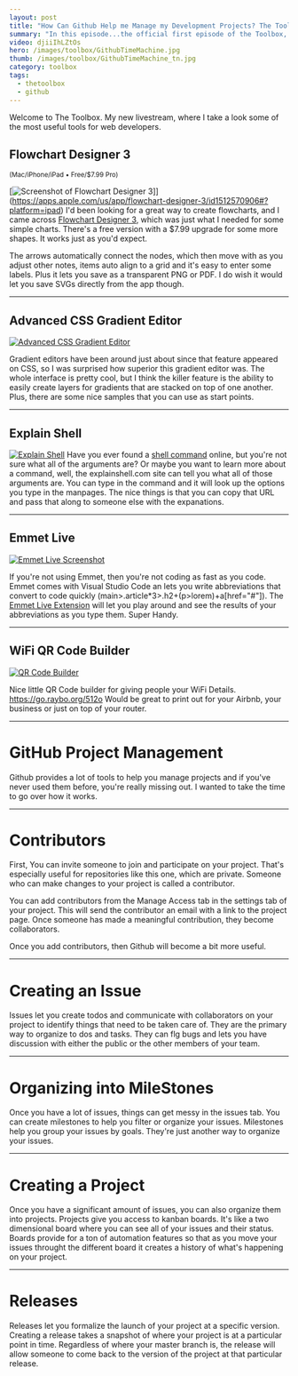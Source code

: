 ```yaml
---
layout: post
title: "How Can Github Help me Manage my Development Projects? The Toolbox - Episode 01"
summary: "In this episode...the official first episode of the Toolbox, we'll take a look at some great new tools, including my new favorite flowchart designer, a site that explains the shell and I'll introduce you to the tools inside Github that help with Project Management."
video: djiiIhLZtOs
hero: /images/toolbox/GithubTimeMachine.jpg
thumb: /images/toolbox/GithubTimeMachine_tn.jpg
category: toolbox
tags:
  - thetoolbox
  - github
---
```


Welcome to The Toolbox. My new livestream, where I take a look some of the most useful tools for web developers.

## Flowchart Designer 3

<small>(Mac/iPhone/iPad • Free/$7.99 Pro)</small>

[![Screenshot of Flowchart Designer 3](http://pixelprowess.com/i/2021-07-14_09-36-45.png)]](https://apps.apple.com/us/app/flowchart-designer-3/id1512570906#?platform=ipad)
I'd been looking for a great way to create flowcharts, and I came across [Flowchart Designer 3](https://apps.apple.com/us/app/flowchart-designer-3/id1512570906#?platform=ipad), which was just what I needed for some simple charts. There's a free version with a $7.99 upgrade for some more shapes. It works just as you'd expect.

The arrows automatically connect the nodes, which then move with as you adjust other notes, items auto align to a grid and it's easy to enter some labels. Plus it lets you save as a transparent PNG or PDF. I do wish it would let you save SVGs directly from the app though.

---

## Advanced CSS Gradient Editor

[![Advanced CSS Gradient Editor](http://pixelprowess.com/i/2021-07-18_20-46-13.png)](https://gra.dient.art/)

Gradient editors have been around just about since that feature appeared on CSS, so I was surprised how superior this gradient editor was. The whole interface is pretty cool, but I think the killer feature is the ability to easily create layers for gradients that are stacked on top of one another. Plus, there are some nice samples that you can use as start points.

---

## Explain Shell

[![Explain Shell](http://pixelprowess.com/i/2021-07-18_21-02-32.png)](https://explainshell.com/explain?cmd=git%20log%20--oneline%20--graph%20--decorate%20--all#)
Have you ever found a [shell command](https://explainshell.com/explain?cmd=git%20log%20--oneline%20--graph%20--decorate%20--all) online, but you're not sure what all of the arguments are? Or maybe you want to learn more about a command, well, the explainshell.com site can tell you what all of those arguments are. You can type in the command and it will look up the options you type in the manpages. The nice things is that you can copy that URL and pass that along to someone else with the expanations.

---

## Emmet Live

[![Emmet Live Screenshot](https://raw.githubusercontent.com/semeniuk/vscode-emmet-live/master/img/screenshot.png)](https://marketplace.visualstudio.com/items?itemName=ysemeniuk.emmet-live)

If you're not using Emmet, then you're not coding as fast as you code. Emmet comes with Visual Studio Code an lets you write abbreviations that convert to code quickly (main>.article\*3>.h2+(p>lorem)+a[href="#"]). The [Emmet Live Extension](https://marketplace.visualstudio.com/items?itemName=ysemeniuk.emmet-live) will let you play around and see the results of your abbreviations as you type them. Super Handy.

---

## WiFi QR Code Builder

[![QR Code Builder](http://pixelprowess.com/i/2021-07-18_21-35-01.png)](https://go.raybo.org/512o)

Nice little QR Code builder for giving people your WiFi Details. https://go.raybo.org/512o Would be great to print out for your Airbnb, your business or just on top of your router.

---

# GitHub Project Management

> >

Github provides a lot of tools to help you manage projects and if you've never used them before, you're really missing out. I wanted to take the time to go over how it works.

---

# Contributors

> >

First, You can invite someone to join and participate on your project. That's especially useful for repositories like this one, which are private. Someone who can make changes to your project is called a contributor.

You can add contributors from the Manage Access tab in the settings tab of your project. This will send the contributor an email with a link to the project page. Once someone has made a meaningful contribution, they become collaborators.

Once you add contributors, then Github will become a bit more useful.

---

# Creating an Issue

Issues let you create todos and communicate with collaborators on your project to identify things that need to be taken care of. They are the primary way to organize to dos and tasks. They can flg bugs and lets you have discussion with either the public or the other members of your team.

---

# Organizing into MileStones

Once you have a lot of issues, things can get messy in the issues tab. You can create milestones to help you filter or organize your issues. Milestones help you group your issues by goals. They're just another way to organize your issues.

---

# Creating a Project

Once you have a significant amount of issues, you can also organize them into projects. Projects give you access to kanban boards. It's like a two dimensional board where you can see all of your issues and their status. Boards provide for a ton of automation features so that as you move your issues throught the different board it creates a history of what's happening on your project.

---

# Releases

Releases let you formalize the launch of your project at a specific version. Creating a release takes a snapshot of where your project is at a particular point in time. Regardless of where your master branch is, the release will allow someone to come back to the version of the project at that particular release.
